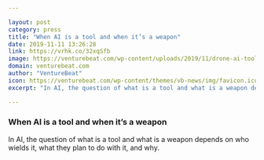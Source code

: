 ```yaml
---

layout: post
category: press
title: "When AI is a tool and when it’s a weapon"
date: 2019-11-11 13:26:28
link: https://vrhk.co/32xqSfb
image: https://venturebeat.com/wp-content/uploads/2019/11/drone-ai-tools-vs-weapons.jpg?w=1200&strip=all
domain: venturebeat.com
author: "VentureBeat"
icon: https://venturebeat.com/wp-content/themes/vb-news/img/favicon.ico
excerpt: "In AI, the question of what is a tool and what is a weapon depends on who wields it, what they plan to do with it, and why."

---
```


### When AI is a tool and when it’s a weapon

In AI, the question of what is a tool and what is a weapon depends on who wields it, what they plan to do with it, and why.